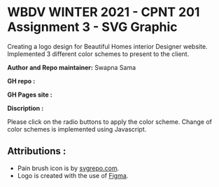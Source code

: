 # WBDV WINTER 2021 - CPNT 201 Assignment 3 - SVG Graphic

Creating a logo design for Beautiful Homes interior Designer website. Implemented 3 different color schemes to present to the client.

**Author and Repo maintainer:** Swapna Sama

**GH repo :** 

**GH Pages site :** 

**Discription :**

Please click on the radio buttons to apply the color scheme. Change of color schemes is implemented using Javascript.

## Attributions :
  - Pain brush icon is by [svgrepo.com](https://www.svgrepo.com/).
  - Logo is created with the use of [Figma](https://www.figma.com/).
